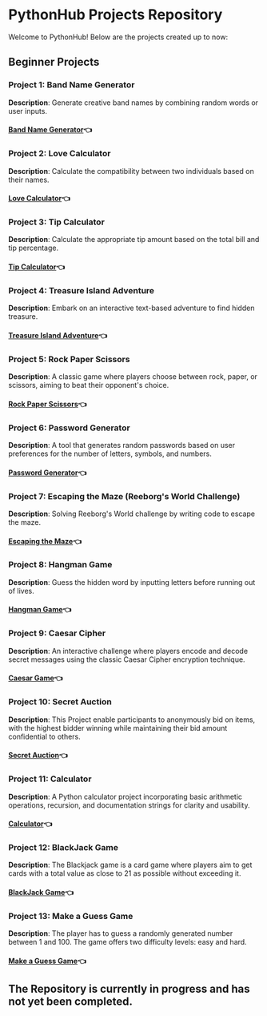 # PythonHub Projects Repository

Welcome to PythonHub! Below are the projects created up to now:

## Beginner Projects

### Project 1: Band Name Generator

**Description**: Generate creative band names by combining random words or user inputs.

#### [Band Name Generator](https://github.com/MYethishwar/PythonHub/tree/main/Band%20Name%20Generator(Beginner))👈

### Project 2: Love Calculator

**Description**: Calculate the compatibility between two individuals based on their names.

#### [Love Calculator](https://github.com/MYethishwar/PythonHub/tree/main/Love%20Calculator(Beginner))👈

### Project 3: Tip Calculator

**Description**: Calculate the appropriate tip amount based on the total bill and tip percentage.

#### [Tip Calculator](https://github.com/MYethishwar/PythonHub/tree/main/Tip%20Calculator(Beginner))👈

### Project 4: Treasure Island Adventure

**Description**: Embark on an interactive text-based adventure to find hidden treasure.

#### [Treasure Island Adventure](https://github.com/MYethishwar/PythonHub/tree/main/Treasure%20Island%20Adventure(Beginner))👈

### Project 5: Rock Paper Scissors

**Description**: A classic game where players choose between rock, paper, or scissors, aiming to beat their opponent's choice.

#### [Rock Paper Scissors](https://github.com/MYethishwar/PythonHub/tree/main/Rock%20Paper%20Scissors(Beginner))👈

### Project 6: Password Generator

**Description**: A tool that generates random passwords based on user preferences for the number of letters, symbols, and numbers.

#### [Password Generator](https://github.com/MYethishwar/PythonHub/tree/main/Password%20Generator(Beginner))👈

### Project 7: Escaping the Maze (Reeborg's World Challenge)

**Description**: Solving Reeborg's World challenge by writing code to escape the maze.

#### [Escaping the Maze](https://github.com/MYethishwar/PythonHub/tree/main/Escaping%20the%20Maze(Beginner))👈

### Project 8: Hangman Game

**Description**: Guess the hidden word by inputting letters before running out of lives.

#### [Hangman Game](https://github.com/MYethishwar/PythonHub/tree/main/Hangman(Beginner))👈

### Project 9: Caesar Cipher

**Description**:  An interactive challenge where players encode and decode secret messages using the classic Caesar Cipher encryption technique.

#### [Caesar Game](https://github.com/MYethishwar/PythonHub/tree/main/Caesar%20Cipher(Beginner))👈

### Project 10: Secret Auction

**Description**: This Project enable participants to anonymously bid on items, with the highest bidder winning while maintaining their bid amount confidential to others.

#### [Secret Auction](https://github.com/MYethishwar/PythonHub/tree/main/Secret%20Auction(Beginner))👈

### Project 11: Calculator 

**Description**:  A Python calculator project incorporating basic arithmetic operations, recursion, and documentation strings for clarity and usability.

#### [Calculator](https://github.com/MYethishwar/PythonHub/tree/main/Calculator(Beginner))👈

### Project 12: BlackJack Game

**Description**:  The Blackjack game is a card game where players aim to get cards with a total value as close to 21 as possible without exceeding it.

#### [BlackJack Game](https://github.com/MYethishwar/PythonHub/tree/main/012-BlackJack(Beginner))👈

### Project 13: Make a Guess Game

**Description**:  The player has to guess a randomly generated number between 1 and 100. The game offers two difficulty levels: easy and hard.

#### [Make a Guess Game](https://github.com/MYethishwar/PythonHub/tree/main/013-Make%20a%20Guess(Beginner))👈


## The Repository is currently in progress and has not yet been completed.

